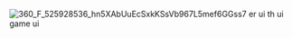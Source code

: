 ![360_F_525928536_hn5XAbUuEcSxkKSsVb967L5mef6GGss7](https://github.com/user-attachments/assets/c5dfe831-4782-4f34-8fc5-55ee8f8a8dc2)
er ui th ui game ui 
